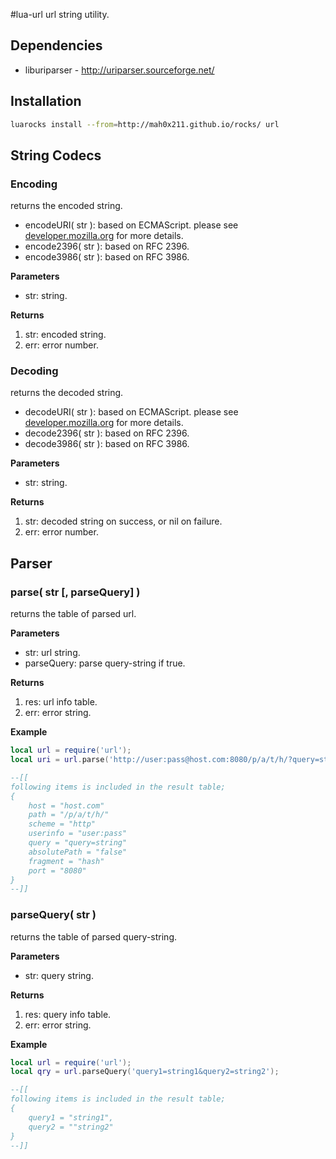 #lua-url
url string utility.

## Dependencies

- liburiparser - http://uriparser.sourceforge.net/


## Installation

```sh
luarocks install --from=http://mah0x211.github.io/rocks/ url
```


## String Codecs

### Encoding

returns the encoded string.

- encodeURI( str ): based on ECMAScript. please see [developer.mozilla.org](https://developer.mozilla.org/en-US/docs/Web/JavaScript/Reference/Global_Objects/encodeURI) for more details.
- encode2396( str ): based on RFC 2396.
- encode3986( str ): based on RFC 3986.

**Parameters**

- str: string.

**Returns**

1. str: encoded string.
2. err: error number.


### Decoding

returns the decoded string.

- decodeURI( str ): based on ECMAScript. please see [developer.mozilla.org](https://developer.mozilla.org/en-US/docs/Web/JavaScript/Reference/Global_Objects/decodeURI) for more details.
- decode2396( str ): based on RFC 2396.
- decode3986( str ): based on RFC 3986.

**Parameters**

- str: string.

**Returns**

1. str: decoded string on success, or nil on failure.
2. err: error number.


## Parser

### parse( str [, parseQuery] )

returns the table of parsed url.

**Parameters**

- str: url string.
- parseQuery: parse query-string if true.

**Returns**

1. res: url info table.
2. err: error string.

**Example**

```lua
local url = require('url');
local uri = url.parse('http://user:pass@host.com:8080/p/a/t/h/?query=string#hash');

--[[
following items is included in the result table;
{
    host = "host.com"
    path = "/p/a/t/h/"
    scheme = "http"
    userinfo = "user:pass"
    query = "query=string"
    absolutePath = "false"
    fragment = "hash"
    port = "8080"
}
--]]
```

### parseQuery( str )

returns the table of parsed query-string.

**Parameters**

- str: query string.

**Returns**

1. res: query info table.
2. err: error string.

**Example**

```lua
local url = require('url');
local qry = url.parseQuery('query1=string1&query2=string2');

--[[
following items is included in the result table;
{
    query1 = "string1",
    query2 = ""string2"
}
--]]
```
